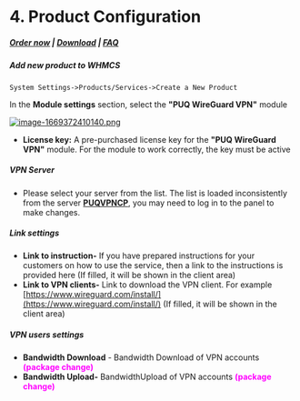 # 4. Product Configuration

#####  [Order now](https://panel.puqcloud.com/index.php?rp=/store/whmcs-module-wireguard-vpn) | [Download](https://download.puqcloud.com/WHMCS/servers/PUQ_WHMCS-WireGuard-VPN/) | [FAQ](https://faq.puqcloud.com/)

##### Add new product to WHMCS

```
System Settings->Products/Services->Create a New Product
```

In the **Module settings** section, select the **"PUQ WireGuard VPN"** module

[![image-1669372410140.png](https://doc.puq.info/uploads/images/gallery/2022-11/scaled-1680-/image-1669372410140.png)](https://doc.puq.info/uploads/images/gallery/2022-11/image-1669372410140.png)

- **License key:** A pre-purchased license key for the **"PUQ WireGuard VPN"** module. For the module to work correctly, the key must be active

##### VPN Server

- Please select your server from the list. The list is loaded inconsistently from the server **[PUQVPNCP](https://doc.puq.info/books/puqvpncp/page/description)**, you may need to log in to the panel to make changes.

##### Link settings

- **Link to instruction-** If you have prepared instructions for your customers on how to use the service, then a link to the instructions is provided here (If filled, it will be shown in the client area)
- **Link to VPN clients-** Link to download the VPN client. For example [https://www.wireguard.com/install/](https://www.wireguard.com/install/) (If filled, it will be shown in the client area)


##### VPN users settings

- **Bandwidth Download** - Bandwidth Download of VPN accounts <span style="color: #ff00ff;">**(package change)**</span>
- **Bandwidth Upload-** BandwidthUpload of VPN accounts <span style="color: #ff00ff;">**(package change)**</span>